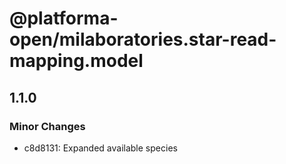# @platforma-open/milaboratories.star-read-mapping.model

## 1.1.0

### Minor Changes

- c8d8131: Expanded available species
